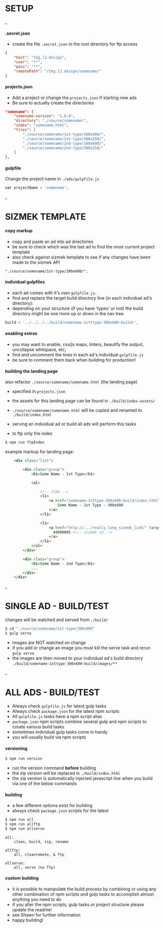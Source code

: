 # SETUP

_

#### .secret.json

- create the file `.secret.json` in the root directory for ftp access

```json
{
    "host": "tbg.l2.design",
    "user": "**",
    "pass": "**",
    "remotePath": "/tbg.l2.design/somename/"
}
```

#### projects.json
- Add a project or change the `projects.json` if starting new ads
- Be sure to actually create the directories

```json
"somename": {
	"somename-version": "1.0.0",
	"directory": "./source/somename/",
	"index": "somename.html",
	"files": [
		"./source/somename/1st-type/160x600/",
		"./source/somename/1st-type/300x250/",
		"./source/somename/2nd-type/160x600/",
		"./source/somename/2nd-type/300x250/"
	]
},

```

#### gulpfile
Change the project name in `./ads/gulpfile.js`

```javascript
var	projectName = 'somename';
```
_

# SIZMEK TEMPLATE

#### copy markup

- copy and paste an ad into ad directories
- be sure to check which was the last ad to find the most current project template
- also check against sizmek template to see if any changes have been made to the sizmek API

```
"./source/somename/1st-type/300x600/",
```

#### individual gulpfiles

- each ad comes with it's own `gulpfile.js`.
- find and replace the target build directory line (in each individual ad's directory):
- depending on your structure (if you have 'types' or not) the build directory might be one more up or down in the nav tree

```javascript
build = '../../../../build/somename-1stttype-300x600-build/',
```

#### enabling extras

- you may want to enable, css/js maps, linters, beautify the output, uncollapse whitspace, etc,
- find and uncomment the lines in each ad's individual `gulpfile.js`
- be sure to comment them back when building for production!

#### building the landing page

also refactor `./source/somename/somename.html` (the landing page) 

- specified in `projects.json` 
- the assets for this landing page can be found in `./build/index-assets/`
- `./source/somename/somename.html` will be copied and renamed to `./build/index.html`
- serving an individual ad or build all ads will perform this tasks

- to ftp only the index

```sh
$ npm run ftpIndex
```

example markup for landing page:

```html 
    <div class="list">

        <div class="group">
            <h1>Some Name - 1st Type</h1>

            <ul>

                <!-- item -->
                <li>
                    <a href="somename-1sttype-300x600-build/index.html" target="_blank">
                        Some Name - 1st Type - 300x600
                    </a>
                </li>

                <li>
                    <a href="http://.../really_long_sizmek_link/" target="_blank">
                      44990085 <!-- sizmek id -->
                    </a>
                </li>
            </ul>
        </div>

        <div class="group">
            <h1>Some Name - 2nd Type</h1>
            ...
        </div>
    </div>
```
_

# SINGLE AD - BUILD/TEST

changes will be watched and served from `./build/`

```sh
$ cd "./source/somename/1st-type/300x600"
$ gulp serve
```

- images are NOT watched on change
- if you add or change an image you must kill the serve task and rerun `gulp serve`
- the images are then moved to your individual ad's build directory `./build/somename-1sttype-300x600-build/images/**`

_

# ALL ADS - BUILD/TEST

- Always check `gulpfile.js` for latest gulp tasks
- Always check `package.json` for the latest npm scripts
- All `gulpfile.js` tasks have a npm script alias
- `package.json` npm scripts combine several gulp and npm scripts to create various build tasks
- sometimes individual gulp tasks come in handy
- you will usually build via npm scripts

#### versioning

```sh
$ npm run version
 ```

 - run the version command **before** building
 - the zip version will be replaced in `./build/index.html`
 - the zip version is automatically injected javascript line when you build via one of the below commands

#### building

- a few different options exist for building
- always check `package.json` scripts for the latest

```sh
$ npm run all
$ npm run allftp
$ npm run allserve
 ```

```
all:
    clean, build, zip, rename

allftp:
    all, cleanremote, & ftp

allserve:
    all, serve (no ftp)
```

#### custom building

- it is possible to manipulate the build process by combining or using any other combination of npm scripts and gulp tasks to accomplish almost anything you need to do
- if you alter the npm scripts, gulp tasks or project structure please update the readme!
- see Shawn for further information
- happy building!

